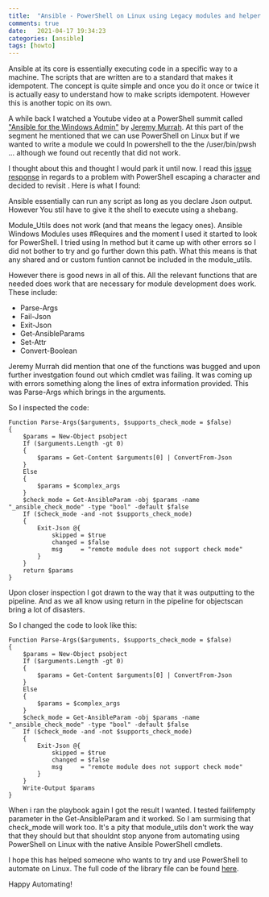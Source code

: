 ```yaml
---
title:  "Ansible - PowerShell on Linux using Legacy modules and helper functions "
comments: true
date:   2021-04-17 19:34:23
categories: [ansible]
tags: [howto]
---
```


Ansible at its core is essentially executing code in a specific way to a machine. The scripts that are written are to a standard that makes it idempotent. The concept is quite simple and once you do it once or twice it is actually easy to understand how to make scripts idempotent. However this is another topic on its own.

A while back I watched a Youtube video at a PowerShell summit called  ["Ansible for the Windows Admin"](https://youtu.be/ZI20Y10OKd0?t=4812) by [Jeremy Murrah](https://twitter.com/JeremyMurrah). At this part of the segment he mentioned that we can use PowerShell on Linux but if we wanted to write a module we could ln powershell to the  the /user/bin/pwsh ... although we found out recently that did not work.

I thought about this and thought I would park it until now. I read this [issue response](https://github.com/ansible/ansible/issues/48881#issuecomment-440481672) in regards to a problem with PowerShell escaping a character and decided to revisit .
Here is what I found:

 Ansible essentially can run any script as long as you declare Json output. However You stil have to give it the shell to execute using a shebang.

 Module_Utils does not work (and that means the legacy ones). Ansible Windows Modules uses #Requires and the moment I used it started to look for PowerShell. I tried using ln method but it came up with other errors so I did not bother to try and go further down this path. What this means is that any shared and or custom funtion cannot be included in the module_utils.

 However there is  good news in all of this. All the relevant functions that are needed does work that are necessary for module development does work. These include:

 * Parse-Args
 * Fail-Json
 * Exit-Json
 * Get-AnsibleParams
 * Set-Attr
 *  Convert-Boolean

Jeremy Murrah did mention that one of the functions was bugged and upon further investgation found out which cmdlet was failing. It was coming up with errors something along the lines of extra information provided.  This was Parse-Args which brings in the arguments. 

So I inspected the code:
```
Function Parse-Args($arguments, $supports_check_mode = $false)
{
	$params = New-Object psobject
	If ($arguments.Length -gt 0)
	{
		$params = Get-Content $arguments[0] | ConvertFrom-Json
	}
	Else
	{
		$params = $complex_args
	}
	$check_mode = Get-AnsibleParam -obj $params -name "_ansible_check_mode" -type "bool" -default $false
	If ($check_mode -and -not $supports_check_mode)
	{
		Exit-Json @{
			skipped = $true
			changed = $false
			msg	    = "remote module does not support check mode"
		}
	}
	return $params
}
```

Upon closer inspection I got drawn to the way that it was outputting to the pipeline. And as we all know using return in the pipeline for objectscan bring a lot of disasters.

So I changed the code to look like this:

```
Function Parse-Args($arguments, $supports_check_mode = $false)
{
	$params = New-Object psobject
	If ($arguments.Length -gt 0)
	{
		$params = Get-Content $arguments[0] | ConvertFrom-Json
	}
	Else
	{
		$params = $complex_args
	}
	$check_mode = Get-AnsibleParam -obj $params -name "_ansible_check_mode" -type "bool" -default $false
	If ($check_mode -and -not $supports_check_mode)
	{
		Exit-Json @{
			skipped = $true
			changed = $false
			msg	    = "remote module does not support check mode"
		}
	}
	Write-Output $params
}
```
When i ran the playbook again I got the result I wanted. I tested failifempty parameter in the Get-AnsibleParam and it worked. So I am surmising that check_mode will work too. It's a pity that module_utils don't work the way that they should but that shouldnt stop anyone from automating using PowerShell on Linux with the native Ansible PowerShell cmdlets.

I hope this has helped someone who wants to try and use PowerShell to automate on Linux. The full code of the library file can be found [here](https://raw.githubusercontent.com/weiyentan/ansible_helper_functions/main/testoutput.ps1).

Happy Automating!